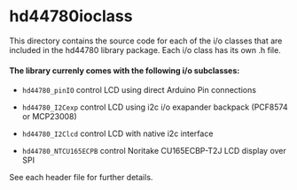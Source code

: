 hd44780ioclass
==============

This directory contains the source code for each of the i/o classes that are
included in the hd44780 library package.
Each i/o class has its own .h file.

#### The library currenly comes with the following i/o subclasses:

* `hd44780_pinIO` control LCD using direct Arduino Pin connections

* `hd44780_I2Cexp` control LCD using i2c i/o exapander backpack (PCF8574 or MCP23008)

* `hd44780_I2Clcd` control LCD with native i2c interface

* `hd44780_NTCU165ECPB` control Noritake CU165ECBP-T2J LCD display over SPI

See each header file for further details.

